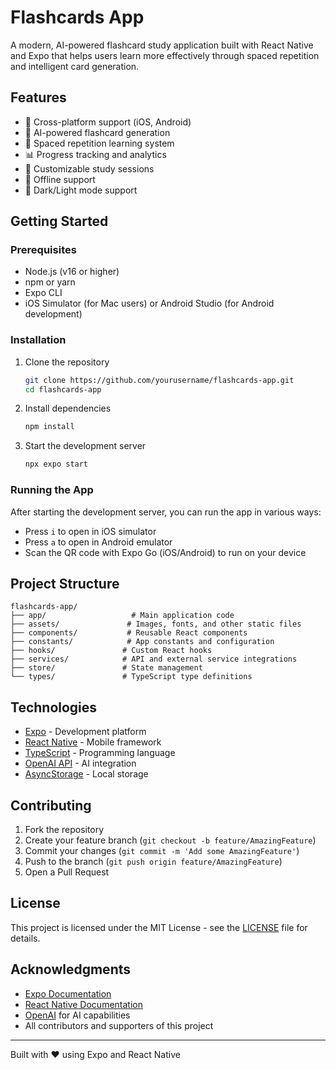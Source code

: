 # Flashcards App

A modern, AI-powered flashcard study application built with React Native and Expo that helps users learn more effectively through spaced repetition and intelligent card generation.

## Features

- 📱 Cross-platform support (iOS, Android)
- 🤖 AI-powered flashcard generation
- 🔄 Spaced repetition learning system
- 📊 Progress tracking and analytics
- 🎯 Customizable study sessions
- 💾 Offline support
- 🌙 Dark/Light mode support

## Getting Started

### Prerequisites

- Node.js (v16 or higher)
- npm or yarn
- Expo CLI
- iOS Simulator (for Mac users) or Android Studio (for Android development)

### Installation

1. Clone the repository
   ```bash
   git clone https://github.com/yourusername/flashcards-app.git
   cd flashcards-app
   ```

2. Install dependencies
   ```bash
   npm install
   ```

3. Start the development server
   ```bash
   npx expo start
   ```

### Running the App

After starting the development server, you can run the app in various ways:

- Press `i` to open in iOS simulator
- Press `a` to open in Android emulator
- Scan the QR code with Expo Go (iOS/Android) to run on your device

## Project Structure

```
flashcards-app/
├── app/                   # Main application code
├── assets/               # Images, fonts, and other static files
├── components/           # Reusable React components
├── constants/            # App constants and configuration
├── hooks/               # Custom React hooks
├── services/            # API and external service integrations
├── store/               # State management
└── types/               # TypeScript type definitions
```

## Technologies

- [Expo](https://expo.dev) - Development platform
- [React Native](https://reactnative.dev) - Mobile framework
- [TypeScript](https://www.typescriptlang.org) - Programming language
- [OpenAI API](https://openai.com/api/) - AI integration
- [AsyncStorage](https://react-native-async-storage.github.io/async-storage/) - Local storage

## Contributing

1. Fork the repository
2. Create your feature branch (`git checkout -b feature/AmazingFeature`)
3. Commit your changes (`git commit -m 'Add some AmazingFeature'`)
4. Push to the branch (`git push origin feature/AmazingFeature`)
5. Open a Pull Request

## License

This project is licensed under the MIT License - see the [LICENSE](LICENSE) file for details.

## Acknowledgments

- [Expo Documentation](https://docs.expo.dev)
- [React Native Documentation](https://reactnative.dev/docs/getting-started)
- [OpenAI](https://openai.com) for AI capabilities
- All contributors and supporters of this project

---

Built with ❤️ using Expo and React Native
